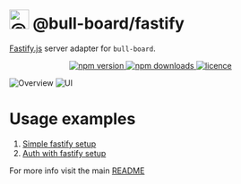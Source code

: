 # <img alt="@bull-board" src="https://raw.githubusercontent.com/felixmosh/bull-board/master/packages/ui/src/static/images/logo.svg" width="35px" /> @bull-board/fastify 

[Fastify.js](https://www.fastify.io/) server adapter for `bull-board`.

<p align="center">
  <a href="https://www.npmjs.com/package/@bull-board/fastify">
    <img alt="npm version" src="https://img.shields.io/npm/v/@bull-board/fastify">
  </a>
  <a href="https://www.npmjs.com/package/bull-board">
    <img alt="npm downloads" src="https://img.shields.io/npm/dw/bull-board">
  </a>
  <a href="https://github.com/vcapretz/bull-board/blob/master/LICENSE">
    <img alt="licence" src="https://img.shields.io/github/license/vcapretz/bull-board">
  </a>
<p>

![Overview](https://raw.githubusercontent.com/felixmosh/bull-board/master/screenshots/overview.png)
![UI](https://raw.githubusercontent.com/felixmosh/bull-board/master/screenshots/dashboard.png)

# Usage examples
1. [Simple fastify setup](https://github.com/felixmosh/bull-board/tree/master/examples/with-fastify)
2. [Auth with fastify setup](https://github.com/felixmosh/bull-board/tree/master/examples/with-fastify-auth)


For more info visit the main [README](https://github.com/felixmosh/bull-board#readme)
